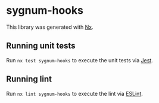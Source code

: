 # sygnum-hooks

This library was generated with [Nx](https://nx.dev).

## Running unit tests

Run `nx test sygnum-hooks` to execute the unit tests via [Jest](https://jestjs.io).

## Running lint

Run `nx lint sygnum-hooks` to execute the lint via [ESLint](https://eslint.org/).
